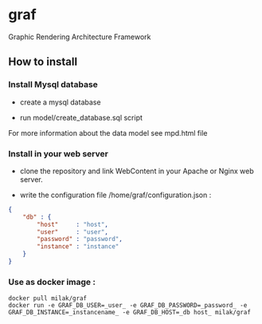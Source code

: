 # graf
Graphic Rendering Architecture Framework

## How to install

### Install Mysql database

 - create a mysql database
 
 - run model/create_database.sql script

For more information about the data model see mpd.html file

### Install in your web server

 - clone the repository and link WebContent in your Apache or Nginx web server.

 - write the configuration file /home/graf/configuration.json :

```json
{
	"db" : {
		"host"     : "host",
		"user"     : "user",
		"password" : "password",
		"instance" : "instance"
	}
}
```

### Use as docker image :
```shell
docker pull milak/graf
docker run -e GRAF_DB_USER=_user_ -e GRAF_DB_PASSWORD=_password_ -e GRAF_DB_INSTANCE=_instancename_ -e GRAF_DB_HOST=_db host_ milak/graf
```